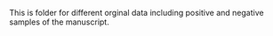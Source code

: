 This is folder for different orginal data including positive and negative samples of the manuscript. 
